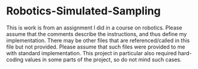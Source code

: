 # Robotics-Simulated-Sampling
This is work is from an assignment I did in a course on robotics.
Please assume that the comments describe the instructions, and thus define my implementation.
There may be other files that are referenced/called in this file but not provided. Please assume that such files were provided to me with standard implementation.
This project in particular also required hard-coding values in some parts of the project, so do not mind such cases.
